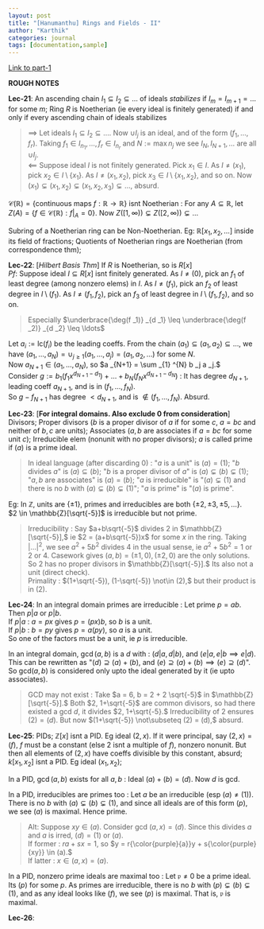 ```yaml
---
layout: post
title: "[Hanumanthu] Rings and Fields - II"
author: "Karthik"
categories: journal
tags: [documentation,sample]
---
```


[Link to part-1](https://bvenkatakarthik.github.io/ringsfields)

**ROUGH NOTES** 

**Lec-21**: An ascending chain $I _1 \subseteq I _2 \subseteq \ldots$ of ideals *stabilizes* if $I _m = I _{m+1} = \ldots$ for some $m$; Ring $R$ is Noetherian (ie every ideal is finitely generated) if and only if every ascending chain of ideals stabilizes   
> $\implies$ Let ideals $I _1 \subseteq I _2 \subseteq \ldots.$ Now $\cup I _j$ is an ideal, and of the form $(f _1, \ldots, f _r).$ Taking $f _1 \in I _{n _1}, \ldots, f _r \in I _{n _r}$ and $N := \max n _j$ we see $I _N, I _{N+1}, \ldots$ are all $\cup I _j.$   
> $\impliedby$ Suppose ideal $I$ is not finitely generated. Pick $x _1 \in I.$ As $I \neq (x _1),$ pick $x _2 \in I \setminus \lbrace x _1 \rbrace.$ As $I \neq (x _1, x _2)$, pick $x _3 \in I \setminus \lbrace x _1, x _2 \rbrace,$ and so on. Now $(x _1) \subsetneq (x _1, x _2) \subsetneq (x _1, x _2, x _3) \subsetneq \ldots,$ absurd. 

$\mathscr{C}(\mathbb{R}) = \lbrace \text{continuous maps } f : \mathbb{R} \to \mathbb{R} \rbrace$ isnt Noetherian : For any $A \subseteq \mathbb{R}$, let $Z(A) = \lbrace f \in \mathscr{C}(\mathbb{R}) : f \vert _{A} = 0 \rbrace.$ Now ${Z([1, \infty)) \subsetneq Z([2, \infty)) \subsetneq \ldots}$ 

Subring of a Noetherian ring can be Non-Noetherian. Eg: $\mathbb{R}[x _1, x _2, \ldots ]$ inside its field of fractions; Quotients of Noetherian rings are Noetherian (from correspondence thm); 

**Lec-22**: [*Hilbert Basis Thm*] If $R$ is Noetherian, so is $R[x]$   
*Pf*: Suppose ideal $I \subseteq R[x]$ isnt finitely generated. As $I \neq (0),$ pick an $f _1$ of least degree (among nonzero elems) in $I.$ As $I \neq (f _1)$, pick an $f _2$ of least degree in $I \setminus (f _1).$ As $I \neq (f _1, f _2),$ pick an $f _3$ of least degree in $I \setminus (f _1, f _2),$ and so on.   
> Especially $\underbrace{\deg(f _1)} _{d _1} \leq \underbrace{\deg(f _2)} _{d _2} \leq \ldots$  

Let $a _i := \text{lc}(f _i)$ be the leading coeffs. From the chain $(a _1) \subseteq (a _1, a _2) \subseteq \ldots$, we have ${(a _1, \ldots, a _N) = \cup _{j \geq 1} (a _1, \ldots, a _j) = (a _1, a _2, \ldots)}$ for some $N.$   
Now $a _{N+1} \in (a _1 , \ldots, a _N),$ so $a _{N+1} = \sum _{1} ^{N} b _j a _j.$   
Consider ${g := b _1 (f _1 x ^{d _{N+1} - d _1}) + \ldots + b _{N} (f _{N} x ^{d _{N+1} - d _N})}$ : It has degree $d _{N+1},$ leading coeff $a _{N+1},$ and is in $(f _1, \ldots, f _{N}).$   
So $g - f _{N+1}$ has degree $\lt d _{N+1},$ and is $\not\in (f _1, \ldots, f _{N}).$ Absurd.

**Lec-23**: [**For integral domains. Also exclude 0 from consideration**] Divisors; Proper divisors $(b$ is a proper divisor of $a$ if for some $c,$ $a = bc$ and neither of $b,c$ are units); Associates $(a,b$ are associates if $a = bc$ for some unit $c$); Irreducible elem (nonunit with no proper divisors); $a$ is called prime if $(a)$ is a prime ideal.   
> In ideal language (after discarding $0$) : "$a$ is a unit" is $(a) = (1)$; "$b$ divides $a$" is $(a) \subseteq (b)$; "$b$ is a proper divisor of $a$" is $(a) \subsetneq (b) \subsetneq (1)$;  "$a,b$ are associates" is $(a) = (b)$; "$a$ is irreducible" is "$(a) \subsetneq (1)$ and there is no $b$ with $(a) \subsetneq (b) \subsetneq (1)$"; "$a$ is prime" is "$(a)$ is prime". 

Eg: In $\mathbb{Z}$, units are $\lbrace \pm 1 \rbrace,$ primes and irreducibles are both $\lbrace \pm 2, \pm 3, \pm 5, \ldots \rbrace.$   
$2 \in \mathbb{Z}[\sqrt{-5}]$ is irreducible but not prime.   
> Irreducibility : Say $a+b\sqrt{-5}$ divides $2$ in $\mathbb{Z}[\sqrt{-5}],$ ie $2 = (a+b\sqrt{-5})x$ for some $x$ in the ring. Taking $\vert \ldots \vert ^{2},$ we see $a ^2 + 5b ^2$ divides $4$ in the usual sense, ie $a ^2 + 5b ^2 = 1 \text{ or } 2 \text{ or } 4.$ Casework gives $(a,b) = (\pm 1, 0), (\pm 2, 0)$ are the only solutions. So $2$ has no proper divisors in $\mathbb{Z}[\sqrt{-5}].$ Its also not a unit (direct check).   
> Primality : $(1+\sqrt{-5}), (1-\sqrt{-5}) \not\in (2),$ but their product is in $(2).$ 

**Lec-24**: In an integral domain primes are irreducible : Let prime $p = ab.$ Then $p \vert a$ or $p \vert b.$   
If $p \vert a$ : $a = px$ gives $p = (px)b,$ so $b$ is a unit.   
If $p \vert b$ : $b = py$ gives $p = a(py),$ so $a$ is a unit.   
So one of the factors must be a unit, ie $p$ is irreducible.

 In an integral domain, $\gcd(a,b)$ is a $d$ with : $(d \vert a, d \vert b),$ and $(e \vert a, e \vert b \implies e \vert d).$ This can be rewritten as "$(d) \supseteq (a) + (b),$ and $(e) \supseteq (a)+(b) \implies (e) \supseteq (d)$".   
 So $\text{gcd}(a,b)$ is considered only upto the ideal generated by it (ie upto associates). 
 > GCD may not exist : Take $a = 6, b = 2 + 2 \sqrt{-5}$ in $\mathbb{Z}[\sqrt{-5}].$ Both $2, 1+\sqrt{-5}$ are common divisors, so had there existed a gcd $d,$ it divides $2, 1+\sqrt{-5}.$ Irreducibility of $2$ ensures $(2) = (d).$ But now $(1+\sqrt{-5}) \not\subseteq (2) = (d),$ absurd. 
  
 **Lec-25**: PIDs; $\mathbb{Z}[x]$ isnt a PID. Eg ideal $(2,x)$. If it were principal, say $(2,x) = (f),$ $f$ must be a constant (else $2$ isnt a multiple of $f$), nonzero nonunit. But then all elements of $(2,x)$ have coeffs divisible by this constant, absurd; $k[x _1, x _2]$ isnt a PID. Eg ideal $(x _1, x _2);$ 
 
 In a PID, $\gcd(a,b)$ exists for all $a,b$ : Ideal $(a) + (b) = (d).$ Now $d$ is gcd. 
 
 In a PID, irreducibles are primes too : Let $a$ be an irreducible (esp $(a) \neq (1)$). There is no $b$ with $(a) \subsetneq (b) \subsetneq (1),$ and since all ideals are of this form $(p),$ we see $(a)$ is maximal. Hence prime.   
 > Alt: Suppose $xy \in (a).$ Consider gcd $(a,x) = (d).$ Since this divides $a$ and $a$ is irred, $(d) = (1) \text{ or } (a).$   
 > If former : $ra + sx = 1,$ so $y = r{\color{purple}{a}}y + s{\color{purple}{xy}} \in (a).$   
 > If latter : $x \in (a,x) = (a).$  
 
 In a PID, nonzero prime ideals are maximal too : Let $\mathfrak{p} \neq 0$ be a prime ideal. Its $(p)$ for some $p.$ As primes are irreducible, there is no $b$ with $(p) \subsetneq (b) \subsetneq (1),$ and as any ideal looks like $(f),$ we see $(p)$ is maximal. That is, $\mathfrak{p}$ is maximal. 
 
 **Lec-26**: 
 
 
 



